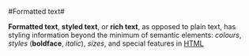 #Formatted text#







**Formatted text**, **styled text**, or **rich text**, as opposed to plain text, has styling information beyond the minimum of semantic elements: *colours*, *styles* (**boldface**, *italic*), *sizes*, and special features in [HTML](/wiki/html)